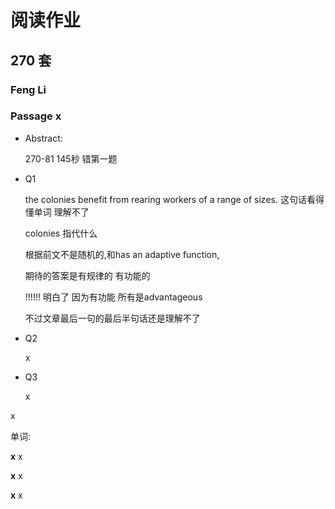 # 阅读作业

## 270 套

### Feng Li

### Passage x

- Abstract:

  270-81 145秒 错第一题

- Q1

  the colonies benefit from rearing workers of a range of sizes. 这句话看得懂单词 理解不了

  colonies 指代什么

  根据前文不是随机的,和has an adaptive function,

  期待的答案是有规律的 有功能的

  !!!!!! 明白了 因为有功能 所有是advantageous

  不过文章最后一句的最后半句话还是理解不了

- Q2

  x

- Q3

  x

x

单词:

**x** x

**x** x

**x** x